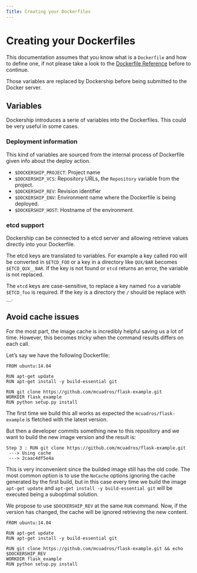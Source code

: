 ```yaml
---
Title: Creating your Dockerfiles
---
```


Creating your Dockerfiles
=========================

This documentation assumes that you know what is a `Dockerfile` and how to define one, if not please take a look to the [Dockerfile Reference](http://docs.docker.com/reference/builder/) before to continue.

Those variables are replaced by Dockership before being submitted to the Docker server.

## Variables

Dockership introduces a serie of variables into the Dockerfiles. This could be very useful in some cases.

### Deployment information

This kind of variables are sourced from the internal process of Dockerfile given info about the deploy action.

* `$DOCKERSHIP_PROJECT`: Project name
* `$DOCKERSHIP_VCS`: Repository URLs, the `Repository` variable from the project.
* `$DOCKERSHIP_REV`: Revision identifier
* `$DOCKERSHIP_ENV`: Environment name where the Dockerfile is being deployed.
* `$DOCKERSHIP_HOST`: Hostname of the environment.

### etcd support

Dockership can be connected to a etcd server and allowing retrieve values directly into your Dockerfile.

The etcd keys are translated to variables. For example a key called `FOO` will be converted in `$ETCD_FOO` or a key in a directory like `QUX/BAR` becomes `$ETCD_QUX__BAR`. If the key is not found or `etcd` returns an error, the variable is not replaced.

The `etcd` keys are case-sensitive, to replace a key named `foo` a variable `$ETCD_foo` is required. If the key is a directory the `/` should be replace with `__`.



## Avoid cache issues

For the most part, the image cache is incredibly helpful saving us a lot of time. However, this becomes tricky when the command results differs on each call.

Let’s say we have the following Dockerfile:

```
FROM ubuntu:14.04

RUN apt-get update
RUN apt-get install -y build-essential git

RUN git clone https://github.com/mcuadros/flask-example.git
WORKDIR flask_example
RUN python setup.py install
```

The first time we build this all works as expected the `mcuadros/flask-example` is fletched with the latest version.

But then a developer commits something new to this repository and we want to build the new image version and the result is:

```
Step 3 : RUN git clone https://github.com/mcuadros/flask-example.git
 ---> Using cache
 ---> 2caac4df5e4a
```

This is very inconvenient since the builded image still has the old code. The most common option is to use the `NoCache` options ignoring the cache generated by the first build, but in this case every time we build the image `apt-get update` and `apt-get install -y build-essential git` will be executed being a suboptimal solution.

We propose to use `$DOCKERSHIP_REV` at the same `RUN` command. Now, if the version has changed, the cache will be ignored retrieving the new content.

```
FROM ubuntu:14.04

RUN apt-get update
RUN apt-get install -y build-essential git

RUN git clone https://github.com/mcuadros/flask-example.git && echo $DOCKERSHIP_REV
WORKDIR flask_example
RUN python setup.py install
```
